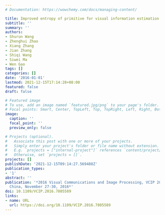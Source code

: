 ```yaml
---
# Documentation: https://wowchemy.com/docs/managing-content/

title: Improved entropy of primitive for visual information estimation
subtitle: ''
summary: ''
authors:
- Shurun Wang
- Zhenghui Zhao
- Xiang Zhang
- Jian Zhang
- Shiqi Wang
- Siwei Ma
- Wen Gao
tags: []
categories: []
date: '2016-01-01'
lastmod: 2021-12-15T17:14:28+08:00
featured: false
draft: false

# Featured image
# To use, add an image named `featured.jpg/png` to your page's folder.
# Focal points: Smart, Center, TopLeft, Top, TopRight, Left, Right, BottomLeft, Bottom, BottomRight.
image:
  caption: ''
  focal_point: ''
  preview_only: false

# Projects (optional).
#   Associate this post with one or more of your projects.
#   Simply enter your project's folder or file name without extension.
#   E.g. `projects = ["internal-project"]` references `content/project/deep-learning/index.md`.
#   Otherwise, set `projects = []`.
projects: []
publishDate: '2021-12-15T09:14:27.569488Z'
publication_types:
- '1'
abstract: ''
publication: '*2016 Visual Communications and Image Processing, VCIP 2016, Chengdu,
  China, November 27-30, 2016*'
doi: 10.1109/VCIP.2016.7805589
links:
- name: URL
  url: https://doi.org/10.1109/VCIP.2016.7805589
---
```

